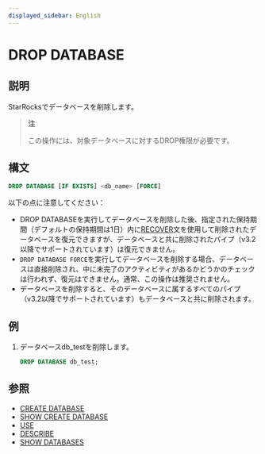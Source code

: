 ```yaml
---
displayed_sidebar: English
---
```


# DROP DATABASE

## 説明

StarRocksでデータベースを削除します。

> **注**
>
> この操作には、対象データベースに対するDROP権限が必要です。

## 構文

```sql
DROP DATABASE [IF EXISTS] <db_name> [FORCE]
```

以下の点に注意してください：

- DROP DATABASEを実行してデータベースを削除した後、指定された保持期間（デフォルトの保持期間は1日）内に[RECOVER](../data-definition/RECOVER.md)文を使用して削除されたデータベースを復元できますが、データベースと共に削除されたパイプ（v3.2以降でサポートされています）は復元できません。
- `DROP DATABASE FORCE`を実行してデータベースを削除する場合、データベースは直接削除され、中に未完了のアクティビティがあるかどうかのチェックは行われず、復元はできません。通常、この操作は推奨されません。
- データベースを削除すると、そのデータベースに属するすべてのパイプ（v3.2以降でサポートされています）もデータベースと共に削除されます。

## 例

1. データベースdb_testを削除します。

    ```sql
    DROP DATABASE db_test;
    ```

## 参照

- [CREATE DATABASE](../data-definition/CREATE_DATABASE.md)
- [SHOW CREATE DATABASE](../data-manipulation/SHOW_CREATE_DATABASE.md)
- [USE](../data-definition/USE.md)
- [DESCRIBE](../Utility/DESCRIBE.md)
- [SHOW DATABASES](../data-manipulation/SHOW_DATABASES.md)
